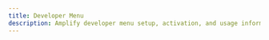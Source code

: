 ```yaml
---
title: Developer Menu
description: Amplify developer menu setup, activation, and usage information
---
```


<inline-fragment platform="ios" src="~/lib/debugging/fragments/native_common/dev-menu/common.md"></inline-fragment>